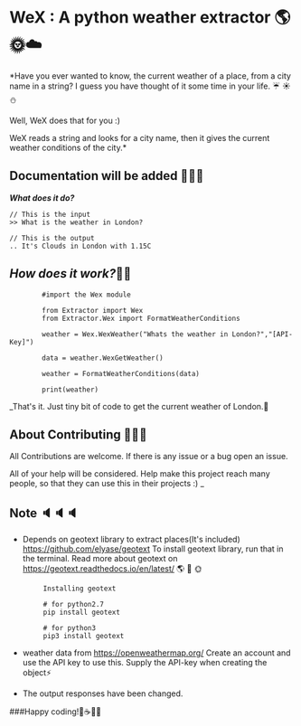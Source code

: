 
# WeX : A python weather extractor :earth_americas::sun_with_face::cloud:

*Have you ever wanted to know, the current weather of a place, from a city name in a string? 
I guess you have thought of it some time in your life. :umbrella: :sunny: :snowman:

Well, WeX does that for you :)

WeX reads a string and looks for a city name, then it gives the current weather conditions of the city.*

## Documentation will be added :page_facing_up::bell::book:

**_What does it do?_**
    
    // This is the input
    >> What is the weather in London?
    
    // This is the output
    .. It's Clouds in London with 1.15C

    
**_How does it work?_**:wrench::nut_and_bolt:
-----------------
            #import the Wex module
            
            from Extractor import Wex
            from Extractor.Wex import FormatWeatherConditions
            
            weather = Wex.WexWeather("Whats the weather in London?","[API-Key]")
            
            data = weather.WexGetWeather()
            
            weather = FormatWeatherConditions(data)
            
            print(weather)
 
_That's it. Just tiny bit of code to get the current weather of London.:memo:

About Contributing  :busts_in_silhouette::speech_balloon::bust_in_silhouette:
--------------------

All Contributions are welcome. If there is any issue or a bug open an issue.

All of your help will be considered. Help make this project reach many people,
so that they can use this in their projects :) _

    
Note :speaker::speaker::speaker:
-----
 * Depends on geotext library to extract places(It's included)  https://github.com/elyase/geotext
   To install geotext library, run that in the terminal.
   Read more about geotext on https://geotext.readthedocs.io/en/latest/ :earth_americas: :palm_tree: :sun_with_face:
   
            Installing geotext
            
            # for python2.7 
            pip install geotext
            
            # for python3
            pip3 install geotext 
 
 * weather data from https://openweathermap.org/
   Create an account and use the API key to use this. Supply the API-key when creating the object:zap:
 * The output responses have been changed. 


###Happy coding!:doughnut::coffee::beers::evergreen_tree:







